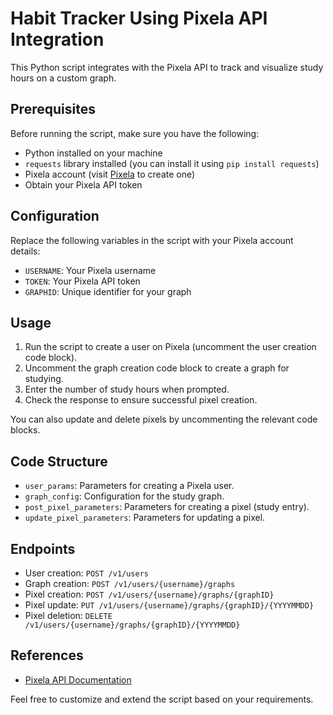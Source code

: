 # Habit Tracker Using Pixela API Integration

This Python script integrates with the Pixela API to track and visualize study hours on a custom graph.

## Prerequisites

Before running the script, make sure you have the following:

- Python installed on your machine
- `requests` library installed (you can install it using `pip install requests`)
- Pixela account (visit [Pixela](https://pixe.la/) to create one)
- Obtain your Pixela API token

## Configuration

Replace the following variables in the script with your Pixela account details:

- `USERNAME`: Your Pixela username
- `TOKEN`: Your Pixela API token
- `GRAPHID`: Unique identifier for your graph

## Usage

1. Run the script to create a user on Pixela (uncomment the user creation code block).
2. Uncomment the graph creation code block to create a graph for studying.
3. Enter the number of study hours when prompted.
4. Check the response to ensure successful pixel creation.

You can also update and delete pixels by uncommenting the relevant code blocks.

## Code Structure

- `user_params`: Parameters for creating a Pixela user.
- `graph_config`: Configuration for the study graph.
- `post_pixel_parameters`: Parameters for creating a pixel (study entry).
- `update_pixel_parameters`: Parameters for updating a pixel.

## Endpoints

- User creation: `POST /v1/users`
- Graph creation: `POST /v1/users/{username}/graphs`
- Pixel creation: `POST /v1/users/{username}/graphs/{graphID}`
- Pixel update: `PUT /v1/users/{username}/graphs/{graphID}/{YYYYMMDD}`
- Pixel deletion: `DELETE /v1/users/{username}/graphs/{graphID}/{YYYYMMDD}`

## References

- [Pixela API Documentation](https://docs.pixe.la/)

Feel free to customize and extend the script based on your requirements.
